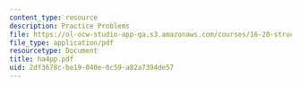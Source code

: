 ```yaml
---
content_type: resource
description: Practice Problems
file: https://ol-ocw-studio-app-qa.s3.amazonaws.com/courses/16-20-structural-mechanics-fall-2002/2df3678cbe19040e0c59a82a7394de57_ha4pp.pdf
file_type: application/pdf
resourcetype: Document
title: ha4pp.pdf
uid: 2df3678c-be19-040e-0c59-a82a7394de57
---
```

